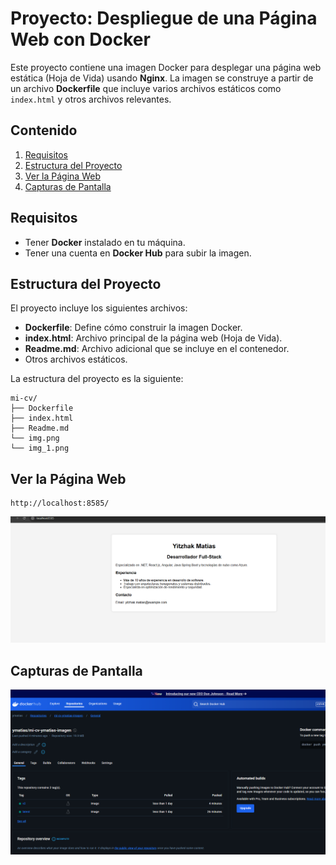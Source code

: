 # Proyecto: Despliegue de una Página Web con Docker

Este proyecto contiene una imagen Docker para desplegar una página web estática (Hoja de Vida) usando **Nginx**. La imagen se construye a partir de un archivo **Dockerfile** que incluye varios archivos estáticos como `index.html` y otros archivos relevantes.

## Contenido

1. [Requisitos](#requisitos)
2. [Estructura del Proyecto](#estructura-del-proyecto)
3. [Ver la Página Web](#ver-la-página-web)
4. [Capturas de Pantalla](#capturas-de-pantalla)

## Requisitos

- Tener **Docker** instalado en tu máquina.
- Tener una cuenta en **Docker Hub** para subir la imagen.

## Estructura del Proyecto

El proyecto incluye los siguientes archivos:

- **Dockerfile**: Define cómo construir la imagen Docker.
- **index.html**: Archivo principal de la página web (Hoja de Vida).
- **Readme.md**: Archivo adicional que se incluye en el contenedor.
- Otros archivos estáticos.

La estructura del proyecto es la siguiente:
```plaintext
mi-cv/
├── Dockerfile
├── index.html
├── Readme.md
└── img.png
└── img_1.png
```
## Ver la Página Web
```http request
http://localhost:8585/
```
![img_1.png](img_1.png)

## Capturas de Pantalla

![img.png](img_2.png)



